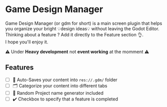 # Game Design Manager

Game Design Manager (or gdm for short) is a main screen plugin that helps you organize your bright 💡design ideas💡 without leaving the Godot Editor.  
Thinking about a feature ? Add it directly to the Feature section 👌.  
I hope you'll enjoy it.

⚠️ Under **Heavy development** not __event working__ at the momment ⚠️

## Features

- [ ] 💾 Auto-Saves your content into `res://.gdm/` folder
- [ ] 🗂 Categorize your content into different tabs
- [ ] 💭 Random Project name generator included
- [ ] ✔️ Checkbox to specify that a feature is completed